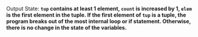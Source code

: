 Output State: **`tup` contains at least 1 element, `count` is increased by 1, `elem` is the first element in the tuple. If the first element of `tup` is a tuple, the program breaks out of the most internal loop or if statement. Otherwise, there is no change in the state of the variables.**